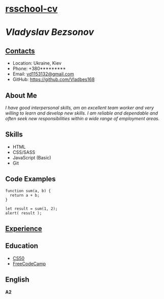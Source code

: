 # [rsschool-cv](https://Vladbes168.github.io/rsschool-cv/cv)

# _Vladyslav Bezsonov_

## [Contacts](https://github.com/Vladbes168/rsschool-cv)

- Location: Ukraine, Kiev
- Phone: +380****\*****
- Email: vd1153132@gmail.com
- GitHub: https://github.com/Vladbes168

## About Me

_I have good interpersonal skills, am an excellent team worker and very willing to learn and develop new skills.
I am reliable and dependable and often seek new responsibilities within a wide range of employment areas._

## Skills

- HTML
- CSS/SASS
- JavaScript (Basic)
- Git

## Code Examples

```
function sum(a, b) {
  return a + b;
}

let result = sum(1, 2);
alert( result );

```

## [Experience](https://Vladbes168.github.io/rsschool-cv/cv)

## Education

- [CS50](https://www.youtube.com/channel/UCcabW7890RKJzL968QWEykA)
- [FreeCodeCamp](https://www.freecodecamp.org)

## English

**A2**
